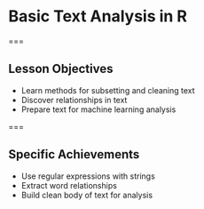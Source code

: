 ---
---

# Basic Text Analysis in R

===

## Lesson Objectives

  - Learn methods for subsetting and cleaning text
  - Discover relationships in text 
  - Prepare text for machine learning analysis

===
  
## Specific Achievements
  
  - Use regular expressions with strings
  - Extract word relationships
  - Build clean body of text for analysis
 